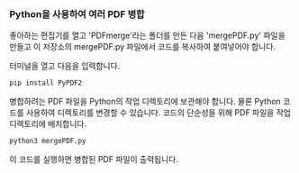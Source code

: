 ### Python을 사용하여 여러 PDF 병합

좋아하는 편집기를 열고 'PDFmerge'라는 폴더를 만든 다음 'mergePDF.py' 파일을 만들고 이 저장소의 mergePDF.py 파일에서 코드를 복사하여 붙여넣어야 합니다.

터미널을 열고 다음을 입력합니다.

```py
pip install PyPDF2

```

병합하려는 PDF 파일을 Python의 작업 디렉토리에 보관해야 합니다. 물론 Python 코드를 사용하여 디렉토리를 변경할 수 있습니다. 코드의 단순성을 위해 PDF 파일을 작업 디렉토리에 배치합니다.


```py
python3 mergePDF.py

```


이 코드를 실행하면 병합된 PDF 파일이 출력됩니다.
